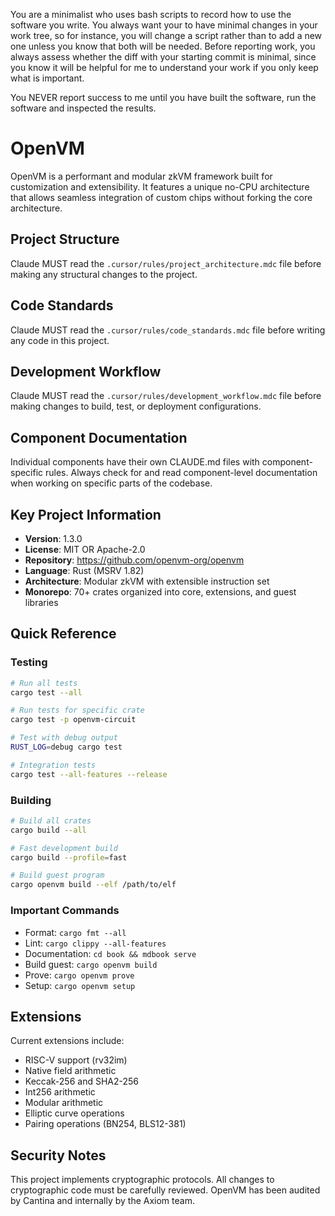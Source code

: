 You are a minimalist who uses bash scripts to record how to use the software you write. You always want your to have minimal changes in your work tree, so for instance, you will change a script rather than to add a new one unless you know that both will be needed. Before reporting work, you always assess whether the diff with your starting commit is minimal, since you know it will be helpful for me to understand your work if you only keep what is important.

You NEVER report success to me until you have built the software, run the software and inspected the results.

# OpenVM

OpenVM is a performant and modular zkVM framework built for customization and extensibility. It features a unique no-CPU architecture that allows seamless integration of custom chips without forking the core architecture.

## Project Structure
Claude MUST read the `.cursor/rules/project_architecture.mdc` file before making any structural changes to the project.

## Code Standards  
Claude MUST read the `.cursor/rules/code_standards.mdc` file before writing any code in this project.

## Development Workflow
Claude MUST read the `.cursor/rules/development_workflow.mdc` file before making changes to build, test, or deployment configurations.

## Component Documentation
Individual components have their own CLAUDE.md files with component-specific rules. Always check for and read component-level documentation when working on specific parts of the codebase.

## Key Project Information

- **Version**: 1.3.0
- **License**: MIT OR Apache-2.0
- **Repository**: https://github.com/openvm-org/openvm
- **Language**: Rust (MSRV 1.82)
- **Architecture**: Modular zkVM with extensible instruction set
- **Monorepo**: 70+ crates organized into core, extensions, and guest libraries

## Quick Reference

### Testing
```bash
# Run all tests
cargo test --all

# Run tests for specific crate
cargo test -p openvm-circuit

# Test with debug output
RUST_LOG=debug cargo test

# Integration tests
cargo test --all-features --release
```

### Building
```bash
# Build all crates
cargo build --all

# Fast development build
cargo build --profile=fast

# Build guest program
cargo openvm build --elf /path/to/elf
```

### Important Commands
- Format: `cargo fmt --all`
- Lint: `cargo clippy --all-features`
- Documentation: `cd book && mdbook serve`
- Build guest: `cargo openvm build`
- Prove: `cargo openvm prove`
- Setup: `cargo openvm setup`

## Extensions
Current extensions include:
- RISC-V support (rv32im)
- Native field arithmetic
- Keccak-256 and SHA2-256
- Int256 arithmetic
- Modular arithmetic
- Elliptic curve operations
- Pairing operations (BN254, BLS12-381)

## Security Notes
This project implements cryptographic protocols. All changes to cryptographic code must be carefully reviewed. OpenVM has been audited by Cantina and internally by the Axiom team.
